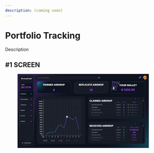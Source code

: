 ```yaml
---
description: (coming soon)
---
```


# Portfolio Tracking

Description

## #1 SCREEN

<figure><img src="../../.gitbook/assets/RD_Dashboard2.jpeg" alt=""><figcaption></figcaption></figure>
